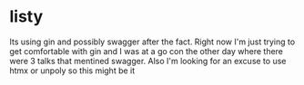 # listy

Its using gin and possibly swagger after the fact. Right now I'm just trying to get comfortable with gin and I was at a go con the other day where there were 3 talks that mentined swagger. Also I'm looking for an excuse to use htmx or unpoly so this might be it